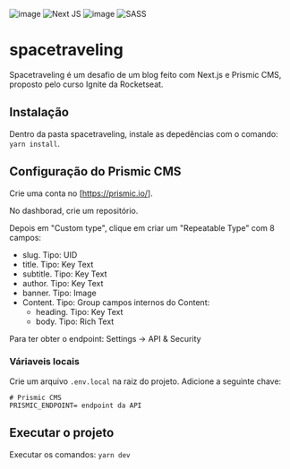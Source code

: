 ![image](https://img.shields.io/badge/React-20232A?style=for-the-badge&logo=react&logoColor=61DAFB) ![Next JS](https://img.shields.io/badge/Next-black?style=for-the-badge&logo=next.js&logoColor=white) ![image](https://img.shields.io/badge/TypeScript-007ACC?style=for-the-badge&logo=typescript&logoColor=white) ![SASS](https://img.shields.io/badge/SASS-hotpink.svg?style=for-the-badge&logo=SASS&logoColor=white)

# spacetraveling
Spacetraveling é um desafio de um blog feito com Next.js e Prismic CMS, proposto pelo curso Ignite da Rocketseat.

## Instalação
Dentro da pasta spacetraveling, instale as depedências com o comando: ``yarn install``.

## Configuração do Prismic CMS
Crie uma conta no [<https://prismic.io/>].

No dashborad, crie um repositório.

Depois em "Custom type", clique em criar um "Repeatable Type" com 8 campos:
- slug. Tipo: UID
- title. Tipo: Key Text
- subtitle. Tipo: Key Text
- author. Tipo: Key Text
- banner. Tipo: Image
- Content. Tipo: Group
  campos internos do Content:
  - heading. Tipo: Key Text
  - body. Tipo: Rich Text


Para ter obter o endpoint: Settings -> API & Security


### Váriaveis locais
Crie um arquivo ``.env.local`` na raiz do projeto.
Adicione a seguinte chave:

~~~
# Prismic CMS
PRISMIC_ENDPOINT= endpoint da API
~~~


## Executar o projeto
Executar os comandos: ```yarn dev```
